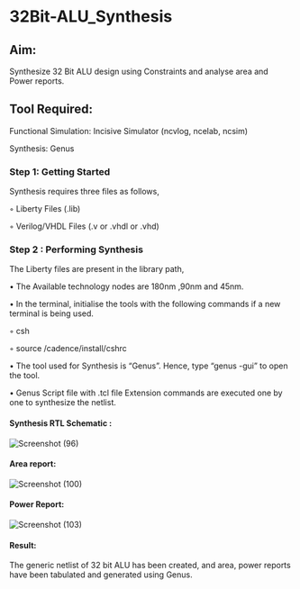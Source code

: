 # 32Bit-ALU_Synthesis

## Aim:

Synthesize 32 Bit ALU design using Constraints and analyse area and Power reports.

## Tool Required:

Functional Simulation: Incisive Simulator (ncvlog, ncelab, ncsim)

Synthesis: Genus

### Step 1: Getting Started

Synthesis requires three files as follows,

◦ Liberty Files (.lib)

◦ Verilog/VHDL Files (.v or .vhdl or .vhd)

### Step 2 : Performing Synthesis

The Liberty files are present in the library path,

• The Available technology nodes are 180nm ,90nm and 45nm.

• In the terminal, initialise the tools with the following commands if a new terminal is being
used.

◦ csh

◦ source /cadence/install/cshrc

• The tool used for Synthesis is “Genus”. Hence, type “genus -gui” to open the tool.

• Genus Script file with .tcl file Extension commands are executed one by one to synthesize the netlist.

#### Synthesis RTL Schematic :
![Screenshot (96)](https://github.com/user-attachments/assets/104a4cbf-3ad7-4b64-94fe-dc992099309b)

#### Area report:
![Screenshot (100)](https://github.com/user-attachments/assets/eb624ff3-ce64-4491-a1dd-23d9cf28a253)

#### Power Report:
![Screenshot (103)](https://github.com/user-attachments/assets/4c85ed07-cbd4-45ff-bbe6-09bd35bb9b37)

#### Result: 

The generic netlist of 32 bit ALU  has been created, and area, power reports have been tabulated and generated using Genus.
